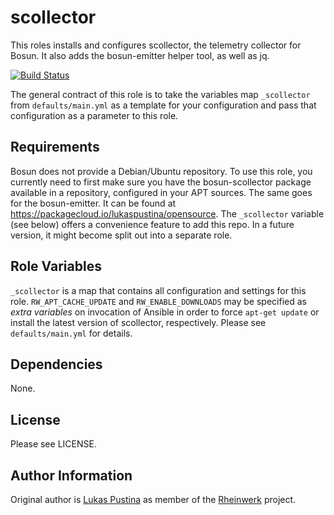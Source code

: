 scollector
=========

This roles installs and configures scollector, the telemetry collector for Bosun. It also adds the bosun-emitter helper tool, as well as jq.

[![Build Status](https://github.com/Rheinwerk/ansible-role-scollector/actions/workflows/ci.yml/badge.svg)](https://github.com/Rheinwerk/ansible-role-scollector/actions/workflows/ci.yml)

The general contract of this role is to take the variables map `_scollector` from `defaults/main.yml` as a template for your configuration and pass that configuration as a parameter to this role.


Requirements
------------

Bosun does not provide a Debian/Ubuntu repository. To use this role, you currently need to first make sure you have the bosun-scollector package available in a repository, configured in your APT sources. The same goes for the bosun-emitter. It can be found at https://packagecloud.io/lukaspustina/opensource. The `_scollector` variable (see below) offers a convenience feature to add this repo. In a future version, it might become split out into a separate role.

Role Variables
--------------

`_scollector` is a map that contains all configuration and settings for this role. `RW_APT_CACHE_UPDATE` and `RW_ENABLE_DOWNLOADS` may be specified as _extra variables_ on invocation of Ansible in order to force `apt-get update` or install the latest version of scollector, respectively. Please see `defaults/main.yml` for details.

Dependencies
------------

None.


License
-------

Please see LICENSE.

Author Information
------------------

Original author is [Lukas Pustina](https://github.com/lukaspustina) as member of the [Rheinwerk](https://github.com/Rheinwerk) project.
